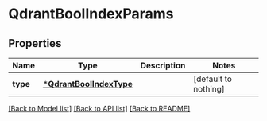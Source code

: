 # QdrantBoolIndexParams


## Properties
Name | Type | Description | Notes
------------ | ------------- | ------------- | -------------
**type** | [***QdrantBoolIndexType**](QdrantBoolIndexType.md) |  | [default to nothing]


[[Back to Model list]](../README.md#models) [[Back to API list]](../README.md#api-endpoints) [[Back to README]](../README.md)


